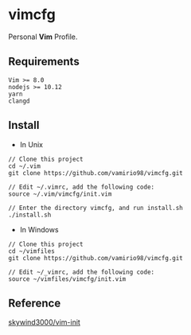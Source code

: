 # vimcfg
Personal **Vim** Profile.

## Requirements
```
Vim >= 8.0
nodejs >= 10.12
yarn
clangd
```

## Install
* In Unix

```
// Clone this project
cd ~/.vim
git clone https://github.com/vamirio98/vimcfg.git

// Edit ~/.vimrc, add the following code:
source ~/.vim/vimcfg/init.vim

// Enter the directory vimcfg, and run install.sh
./install.sh
```

* In Windows
```
// Clone this project
cd ~/vimfiles
git clone https://github.com/vamirio98/vimcfg.git

// Edit ~/_vimrc, add the following code:
source ~/vimfiles/vimcfg/init.vim
```


## Reference
[skywind3000/vim-init](https://github.com/skywind3000/vim-init)
